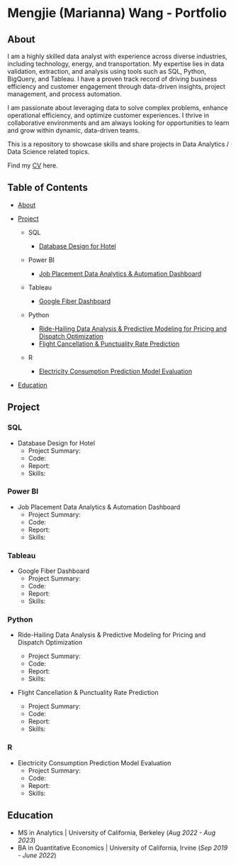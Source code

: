 # Mengjie (Marianna) Wang - Portfolio
## About
I am a highly skilled data analyst with experience across diverse industries, including technology, energy, and transportation. My expertise lies in data validation, extraction, and analysis using tools such as SQL, Python, BigQuery, and Tableau. I have a proven track record of driving business efficiency and customer engagement through data-driven insights, project management, and process automation.

I am passionate about leveraging data to solve complex problems, enhance operational efficiency, and optimize customer experiences. I thrive in collaborative environments and am always looking for opportunities to learn and grow within dynamic, data-driven teams.

This is a repository to showcase skills and share projects in Data Analytics / Data Science related topics.

Find my [CV](https://github.com/mariannawang/mariannawang.github.io/blob/main/Mengjie%20Wang-Resume.pdf) here.

## Table of Contents
- [About](https://github.com/mariannawang/mariannawang.github.io?tab=readme-ov-file#about)
- [Project](https://github.com/mariannawang/mariannawang.github.io?tab=readme-ov-file#project)
  - SQL
    - [Database Design for Hotel]()
    
  - Power BI
    - [Job Placement Data Analytics & Automation Dashboard]()
      
  - Tableau
    - [Google Fiber Dashboard]()
      
  - Python
    - [Ride-Hailing Data Analysis & Predictive Modeling for Pricing and Dispatch Optimization]()
    - [Flight Cancellation & Punctuality Rate Prediction]()
      
  - R
    - [Electricity Consumption Prediction Model Evaluation]()

- [Education](https://github.com/mariannawang/mariannawang.github.io?tab=readme-ov-file#education)

## Project
### SQL
- Database Design for Hotel
  - Project Summary: 
  - Code:
  - Report:
  - Skills: 
    
### Power BI
- Job Placement Data Analytics & Automation Dashboard
  - Project Summary: 
  - Code: 
  - Report: 
  - Skills:

### Tableau
- Google Fiber Dashboard
  - Project Summary: 
  - Code: 
  - Report: 
  - Skills:

### Python
- Ride-Hailing Data Analysis & Predictive Modeling for Pricing and Dispatch Optimization
  - Project Summary: 
  - Code: 
  - Report: 
  - Skills:

- Flight Cancellation & Punctuality Rate Prediction
  - Project Summary: 
  - Code: 
  - Report: 
  - Skills:
 
### R
- Electricity Consumption Prediction Model Evaluation
  - Project Summary: 
  - Code: 
  - Report: 
  - Skills:

## Education
  - MS in Analytics | University of California, Berkeley (_Aug 2022 - Aug 2023_)
  - BA in Quantitative Economics | University of California, Irvine (_Sep 2019 - June 2022_)

